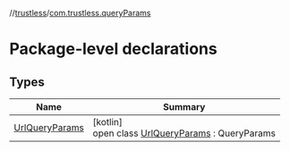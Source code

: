 //[trustless](../../index.md)/[com.trustless.queryParams](index.md)

# Package-level declarations

## Types

| Name | Summary |
|---|---|
| [UrlQueryParams](-url-query-params/index.md) | [kotlin]<br>open class [UrlQueryParams](-url-query-params/index.md) : QueryParams |
